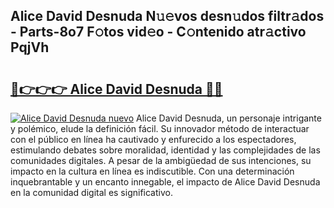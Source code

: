 ## Alice David Desnuda N𝚞𝚎vos desn𝚞dos filtr𝚊dos - Parts-8o7 F𝚘tos vid𝚎o - C𝚘ntenido atr𝚊ctivo PqjVh

# <h2><a href="http://mba34k.tromn.icu/?c=Alice+David+Desnuda">🔗👉👉👉 Alice David Desnuda 🔗🔗</a></h2>

[![Alice David Desnuda nuevo](https://i.imgur.com/pEAQMta.gif)](http://mba34k.tromn.icu/?c=Alice+David+Desnuda)
Alice David Desnuda, un personaje intrigante y polémico, elude la definición fácil. Su innovador método de interactuar con el público en línea ha cautivado y enfurecido a los espectadores, estimulando debates sobre moralidad, identidad y las complejidades de las comunidades digitales. A pesar de la ambigüedad de sus intenciones, su impacto en la cultura en línea es indiscutible. Con una determinación inquebrantable y un encanto innegable, el impacto de Alice David Desnuda en la comunidad digital es significativo.
